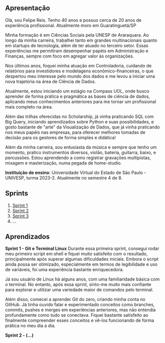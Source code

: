 ## Apresentação

Olá, sou Felipe Reis. Tenho 40 anos e possuo cerca de 20 anos de experiência profissional. Atualmente moro em Guaratinguetá/SP


Minha formação é em Ciências Sociais pela UNESP de Araraquara. Ao longo da minha carreira, trabalhei tanto em grandes multinacionais quanto em startups de tecnologia, além de ter atuado no terceiro setor. Essas experiências me permitiram desempenhar papéis em Administração e Finanças, sempre com foco em agregar valor às organizações.

Nos últimos anos, foquei minha atuação em Controladoria, cuidando de relatórios para investidores e modelagens econômico-financeiras, o que despertou meu interesse pelo mundo dos dados e me levou a iniciar uma nova trajetória na área de Ciência de Dados.

Atualmente, estou iniciando um estágio na Compass UOL, onde busco aprender de forma prática e pragmática as bases de ciência de dados, aplicando meus conhecimentos anteriores para me tornar um profissional mais completo na área.

Além das trilhas oferecidas no Scholarship, já vinha praticando SQL com Big Query, iniciando aprendizados sobre Python e suas possibilidades, e gosto bastante de "arte" da Visualização de Dados, que já vinha praticando nos meus papéis nas empresas, para oferecer melhores tomadas de decisão para os gestores de forma simples e didática!

Além da minha carreira, sou entusiasta da música e sempre que tenho um momento, pratico instrumentos diversos, violão, bateria, guitarra, baixo, e percussões. Estou aprendendo a como registrar gravações multipistas, mixagem e masterização, numa pegada de home-studio.

**Instituição de ensino**: Universidade Virtual do Estado de São Paulo - UNIVESP, turma 2023-2. Atualmente no semestre 4 de 8.

## Sprints 

1. [Sprint 1](Sprint%201/README.md)
2. [Sprint 2](Sprint%202/README.md)
3. [Sprint 3](Sprint%203/README.md)
4. ...

## Aprendizados

**Sprint 1 - Git e Terminal Linux**
Durante essa primeira sprint, consegui rodar meu primeiro script em shell e fiquei muito satisfeito com o resultado, principalmente após superar algumas dificuldades iniciais. Embora o script ainda possa ser otimizado, especialmente em termos de legibilidade e uso de variáveis, foi uma experiência bastante enriquecedora.

Já sou usuário de Linux há alguns anos, com uma familiaridade básica com o terminal. No entanto, após essa sprint, sinto-me muito mais confiante para explorar e utilizar uma variedade maior de comandos pelo terminal.

Além disso, comecei a aprender Git do zero, criando minha conta no GitHub. Já tinha ouvido falar e experimentado conceitos como branches, commits, pushes e merges em experiências anteriores, mas não entendia profundamente como tudo se conectava. Fiquei bastante satisfeito ao finalmente compreender esses conceitos e vê-los funcionando de forma prática no meu dia a dia.


**Sprint 2 - (...)**